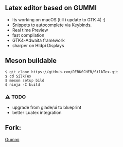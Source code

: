 ## Latex editor based on GUMMI

- Its working on macOS (till i update to GTK 4) :)
- Snippets to autocomplete via Keybinds.
- Real time Preview
- fast compilation
- GTK4-Adwaita framework
- sharper on HIdpi Displays 

## Meson buildable

```
$ git clone https://github.com/DERK0CHER/SilkTex.git
$ cd SilkTex
$ meson setup bild
$ ninja -C build
```
### ⚠️ TODO 
- upgrade from glade/ui to blueprint
- better Luatex integration

## Fork:
[credits]: https://github.com/alexandervdm/gummi.git

[Gummi][credits]
